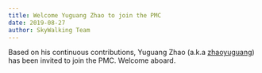 ```yaml
---
title: Welcome Yuguang Zhao to join the PMC
date: 2019-08-27
author: SkyWalking Team
---
```


Based on his continuous contributions, Yuguang Zhao (a.k.a [zhaoyuguang](https://github.com/zhaoyuguang)) has been invited to join the PMC. Welcome aboard.
